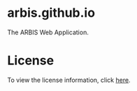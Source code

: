 arbis.github.io
===============

The ARBIS Web Application.

License
=======

To view the license information, click <a href=https://github.com/ARBIS/arbis.github.io/blob/master/LICENSE>here</a>.
